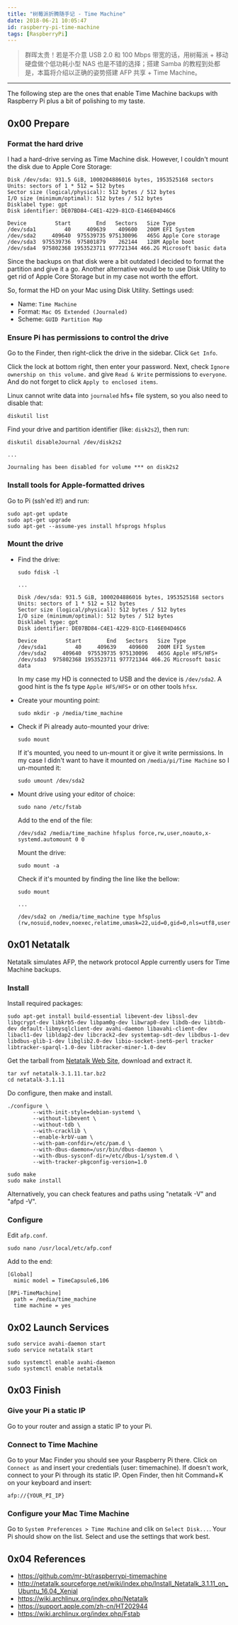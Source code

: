 ```yaml
---
title: "树莓派折腾随手记 - Time Machine"
date: 2018-06-21 10:05:47
id: raspberry-pi-time-machine
tags: [RaspberryPi]
---
```


> 群晖太贵！若是不介意 USB 2.0 和 100 Mbps 带宽的话，用树莓派 + 移动硬盘做个低功耗小型 NAS 也是不错的选择；搭建 Samba 的教程到处都是，本篇将介绍以正确的姿势搭建 AFP 共享 + Time Machine。

-------

The following step are the ones that enable Time Machine backups with Raspberry Pi plus a bit of polishing to my taste.

## 0x00 Prepare

### Format the hard drive

I had a hard-drive serving as Time Machine disk. However, I couldn't mount the disk due to Apple Core Storage:

```
Disk /dev/sda: 931.5 GiB, 1000204886016 bytes, 1953525168 sectors
Units: sectors of 1 * 512 = 512 bytes
Sector size (logical/physical): 512 bytes / 512 bytes
I/O size (minimum/optimal): 512 bytes / 512 bytes
Disklabel type: gpt
Disk identifier: DE07BD84-C4E1-4229-81CD-E146E04D46C6

Device         Start        End   Sectors   Size Type
/dev/sda1         40     409639    409600   200M EFI System
/dev/sda2     409640  975539735 975130096   465G Apple Core storage
/dev/sda3  975539736  975801879    262144   128M Apple boot
/dev/sda4  975802368 1953523711 977721344 466.2G Microsoft basic data
```

Since the backups on that disk were a bit outdated I decided to format the partition and give it a go. Another alternative would be to use Disk Utility to get rid of Apple Core Storage but in my case not worth the effort.

So, format the HD on your Mac using Disk Utility. Settings used:

- Name: `Time Machine`
- Format: `Mac OS Extended (Journaled)`
- Scheme: `GUID Partition Map`

### Ensure Pi has permissions to control the drive

Go to the Finder, then right-click the drive in the sidebar. Click `Get Info`.

Click the lock at bottom right, then enter your password. Next, check `Ignore ownership on this volume.` and give `Read & Write` permissions to `everyone`. And do not forget to click `Apply to enclosed items`.

Linux cannot write data into `journaled` hfs+ file system, so you also need to disable that:

```
diskutil list
```

Find your drive and partition identifier (like: `disk2s2`), then run:

```
diskutil disableJournal /dev/disk2s2

...

Journaling has been disabled for volume *** on disk2s2
```

### Install tools for Apple-formatted drives

Go to Pi (ssh'ed it!) and run:
```
sudo apt-get update
sudo apt-get upgrade
sudo apt-get --assume-yes install hfsprogs hfsplus
```

### Mount the drive

- Find the drive:

  ```
  sudo fdisk -l

  ...

  Disk /dev/sda: 931.5 GiB, 1000204886016 bytes, 1953525168 sectors
  Units: sectors of 1 * 512 = 512 bytes
  Sector size (logical/physical): 512 bytes / 512 bytes
  I/O size (minimum/optimal): 512 bytes / 512 bytes
  Disklabel type: gpt
  Disk identifier: DE07BD84-C4E1-4229-81CD-E146E04D46C6

  Device         Start        End   Sectors   Size Type
  /dev/sda1         40     409639    409600   200M EFI System
  /dev/sda2     409640  975539735 975130096   465G Apple HFS/HFS+
  /dev/sda3  975802368 1953523711 977721344 466.2G Microsoft basic data
  ```

  In my case my HD is connected to USB and the device is `/dev/sda2`. A good hint is the fs type `Apple HFS/HFS+` or on other tools `hfsx`.

- Create your mounting point:

  ```
  sudo mkdir -p /media/time_machine
  ```

- Check if Pi already auto-mounted your drive:

  ```
  sudo mount
  ```

  If it's mounted, you need to un-mount it or give it write permissions. In my case I didn't want to have it mounted on `/media/pi/Time Machine` so I un-mounted it:

  ```
  sudo umount /dev/sda2
  ```

- Mount drive using your editor of choice:

  ```
  sudo nano /etc/fstab
  ```

  Add to the end of the file:

  ```
  /dev/sda2 /media/time_machine hfsplus force,rw,user,noauto,x-systemd.automount 0 0
  ```

  Mount the drive:

  ```
  sudo mount -a
  ```

  Check if it's mounted by finding the line like the bellow:

  ```
  sudo mount

  ...

  /dev/sda2 on /media/time_machine type hfsplus (rw,nosuid,nodev,noexec,relatime,umask=22,uid=0,gid=0,nls=utf8,user)
  ```

## 0x01 Netatalk

Netatalk simulates AFP, the network protocol Apple currently users for Time Machine backups.

### Install

Install required packages:

```
sudo apt-get install build-essential libevent-dev libssl-dev libgcrypt-dev libkrb5-dev libpam0g-dev libwrap0-dev libdb-dev libtdb-dev default-libmysqlclient-dev avahi-daemon libavahi-client-dev libacl1-dev libldap2-dev libcrack2-dev systemtap-sdt-dev libdbus-1-dev libdbus-glib-1-dev libglib2.0-dev libio-socket-inet6-perl tracker libtracker-sparql-1.0-dev libtracker-miner-1.0-dev
```

Get the tarball from [Netatalk Web Site](http://netatalk.sourceforge.net/), download and extract it.

```
tar xvf netatalk-3.1.11.tar.bz2
cd netatalk-3.1.11
```

Do configure, then make and install.

```
./configure \
        --with-init-style=debian-systemd \
        --without-libevent \
        --without-tdb \
        --with-cracklib \
        --enable-krbV-uam \
        --with-pam-confdir=/etc/pam.d \
        --with-dbus-daemon=/usr/bin/dbus-daemon \
        --with-dbus-sysconf-dir=/etc/dbus-1/system.d \
        --with-tracker-pkgconfig-version=1.0
```

```
sudo make
sudo make install
```

Alternatively, you can check features and paths using "netatalk -V" and "afpd -V".

### Configure

Edit `afp.conf`.

```
sudo nano /usr/local/etc/afp.conf
```

Add to the end:

```
[Global]
  mimic model = TimeCapsule6,106

[RPi-TimeMachine]
  path = /media/time_machine
  time machine = yes
```

## 0x02 Launch Services

```
sudo service avahi-daemon start
sudo service netatalk start
```

```
sudo systemctl enable avahi-daemon
sudo systemctl enable netatalk
```

## 0x03 Finish

### Give your Pi a static IP

Go to your router and assign a static IP to your Pi.

### Connect to Time Machine

Go to your Mac Finder you should see your Raspberry Pi there.
Click on `Connect as` and insert your credentials (user: timemachine). If doesn't work, connect to your Pi through its static IP. Open Finder, then hit Command+K on your keyboard and insert:

```
afp://{YOUR_PI_IP}
```

### Configure your Mac Time Machine

Go to `System Preferences > Time Machine` and clik on `Select Disk...`. Your Pi should show on the list. Select and use the settings that work best.

## 0x04 References

- <https://github.com/mr-bt/raspberrypi-timemachine>
- <http://netatalk.sourceforge.net/wiki/index.php/Install_Netatalk_3.1.11_on_Ubuntu_16.04_Xenial>
- <https://wiki.archlinux.org/index.php/Netatalk>
- <https://support.apple.com/zh-cn/HT202944>
- <https://wiki.archlinux.org/index.php/Fstab>
